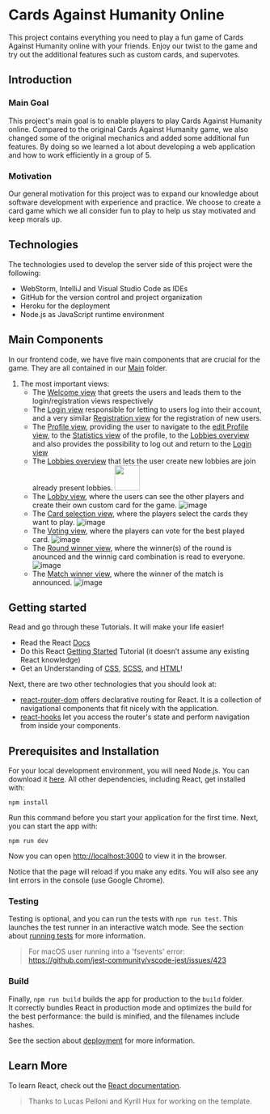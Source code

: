 # Cards Against Humanity Online
This project contains everything you need to play a fun game of Cards Against Humanity online with your friends. Enjoy our twist to the game and try out the additional features such as custom cards, and supervotes. 
## Introduction
### Main Goal
This project's main goal is to enable players to play Cards Against Humanity online. Compared to the original Cards Against Humanity game, we also changed some of the original mechanics and added some additional fun features. By doing so we learned a lot about developing a web application and how to work efficiently in a group of 5.

### Motivation
Our general motivation for this project was to expand our knowledge about software development with experience and practice. We choose to create a card game which we all consider fun to play to help us stay motivated and keep morals up.

## Technologies
The technologies used to develop the server side of this project were the following:

-   WebStorm, IntelliJ and Visual Studio Code as IDEs
-   GitHub for the version control and project organization
-   Heroku for the deployment
-   Node.js as JavaScript runtime environment

## Main Components
In our frontend code, we have five main components that are crucial for the game. They are all contained in our [Main](/src/) folder. 
1.  The most important views:
    -  The [Welcome view](src/components/views/StartPage.js) that greets the users and leads them to the login/registration views respectively
    -  The [Login view](src/components/views/Login.js) responsible for letting to users log into their account, and a very similar [Registration view](src/components/views/Registration.js) for the registration of new users.
    -  The [Profile view](src/components/views/ProfilePage.js), providing the user to navigate to the [edit Profile view](src/components/views/EditProfile.js), to the [Statistics view](src/components/views/Statistics.js) of the profile, to the [Lobbies overview](src/components/views/JoinLobby.js) and also provides the possibility to log out and return to the [Login view](src/components/views/Login.js)
    -  The [Lobbies overview](src/components/views/JoinLobby.js) that lets the user create new lobbies are join already present lobbies. <img src="https://user-images.githubusercontent.com/91260375/170558623-d770e333-95d2-4a32-8fbc-0328b105bd89.png" width=50px>
    -  The [Lobby view](src/components/views/Lobby.js), where the users can see the other players and create their own custom card for the game. ![image](https://user-images.githubusercontent.com/91260375/170559234-79c40f85-0327-4550-9421-6e91d8dc5be6.png)
    -  The [Card selection view](src/components/views/Round.js), where the players select the cards they want to play. ![image](https://user-images.githubusercontent.com/91260375/170560319-b821abb6-12ef-4a47-ad64-aae0e037eae1.png)
    -  The [Voting view](src/components/views/Voting.js), where the players can vote for the best played card. ![image](https://user-images.githubusercontent.com/91260375/170560372-dc776860-016b-4278-bb44-20de836b0de6.png)
    -  The [Round winner view](src/components/views/Winner.js), where the winner(s) of the round is anounced and the winnig card combination is read to everyone. ![image](https://user-images.githubusercontent.com/91260375/170560441-ee93f5cf-6804-4ae5-9dfe-02ae05eb826e.png)
    -  The [Match winner view](src/components/views/MatchRanking.js), where the winner of the match is announced. ![image](https://user-images.githubusercontent.com/91260375/170559865-fda30733-0755-4629-bfe0-ab9acdc9be09.png)








## Getting started

Read and go through these Tutorials. It will make your life easier!

- Read the React [Docs](https://reactjs.org/docs/getting-started.html)
- Do this React [Getting Started](https://reactjs.org/tutorial/tutorial.html) Tutorial (it doesn’t assume any existing React knowledge)
- Get an Understanding of [CSS](https://www.w3schools.com/Css/), [SCSS](https://sass-lang.com/documentation/syntax), and [HTML](https://www.w3schools.com/html/html_intro.asp)!

Next, there are two other technologies that you should look at:

* [react-router-dom](https://reacttraining.com/react-router/web/guides/quick-start) offers declarative routing for React. It is a collection of navigational components that fit nicely with the application. 
* [react-hooks](https://reactrouter.com/web/api/Hooks) let you access the router's state and perform navigation from inside your components.

## Prerequisites and Installation
For your local development environment, you will need Node.js. You can download it [here](https://nodejs.org). All other dependencies, including React, get installed with:

```npm install```

Run this command before you start your application for the first time. Next, you can start the app with:

```npm run dev```

Now you can open [http://localhost:3000](http://localhost:3000) to view it in the browser.

Notice that the page will reload if you make any edits. You will also see any lint errors in the console (use Google Chrome).

### Testing
Testing is optional, and you can run the tests with `npm run test`.
This launches the test runner in an interactive watch mode. See the section about [running tests](https://facebook.github.io/create-react-app/docs/running-tests) for more information.

> For macOS user running into a 'fsevents' error: https://github.com/jest-community/vscode-jest/issues/423

### Build
Finally, `npm run build` builds the app for production to the `build` folder.<br>
It correctly bundles React in production mode and optimizes the build for the best performance: the build is minified, and the filenames include hashes.<br>

See the section about [deployment](https://facebook.github.io/create-react-app/docs/deployment) for more information.

## Learn More

To learn React, check out the [React documentation](https://reactjs.org/).


> Thanks to Lucas Pelloni and Kyrill Hux for working on the template.
